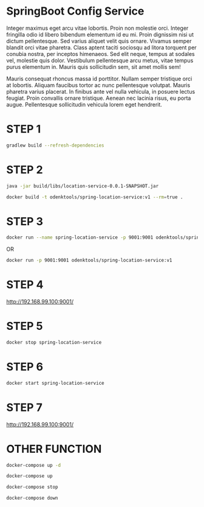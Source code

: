 # SpringBoot Config Service

Integer maximus eget arcu vitae lobortis. Proin non molestie orci. Integer fringilla odio id libero bibendum elementum id eu mi. Proin dignissim nisi ut dictum pellentesque. Sed varius aliquet velit quis ornare. Vivamus semper blandit orci vitae pharetra. Class aptent taciti sociosqu ad litora torquent per conubia nostra, per inceptos himenaeos. Sed elit neque, tempus at sodales vel, molestie quis dolor. Vestibulum pellentesque arcu metus, vitae tempus purus elementum in. Mauris quis sollicitudin sem, sit amet mollis sem!

Mauris consequat rhoncus massa id porttitor. Nullam semper tristique orci at lobortis. Aliquam faucibus tortor ac nunc pellentesque volutpat. Mauris pharetra varius placerat. In finibus ante vel nulla vehicula, in posuere lectus feugiat. Proin convallis ornare tristique. Aenean nec lacinia risus, eu porta augue. Pellentesque sollicitudin vehicula lorem eget hendrerit.

STEP 1
======

```bash
gradlew build --refresh-dependencies
```

STEP 2
======

```bash
java -jar build/libs/location-service-0.0.1-SNAPSHOT.jar

docker build -t odenktools/spring-location-service:v1 --rm=true .
```

STEP 3
======

```bash
docker run --name spring-location-service -p 9001:9001 odenktools/spring-location-service:v1
```

OR

```bash
docker run -p 9001:9001 odenktools/spring-location-service:v1
```

STEP 4
======

http://192.168.99.100:9001/

STEP 5
======

```bash
docker stop spring-location-service
```

STEP 6
======

```bash
docker start spring-location-service
```

STEP 7
======

http://192.168.99.100:9001/


OTHER FUNCTION
==============

```bash
docker-compose up -d

docker-compose up

docker-compose stop

docker-compose down
```

